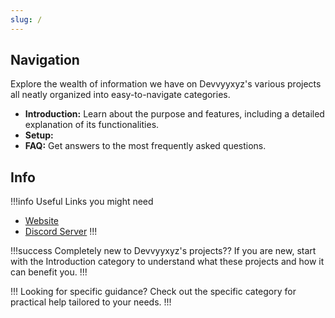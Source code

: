 ```yaml
---
slug: /
---
```


<!-- ![DEVVYYXYZ](assets/Wordmark.png) -->

## Navigation

Explore the wealth of information we have on Devvyyxyz's various projects all neatly organized into easy-to-navigate categories.

- **Introduction:** Learn about the purpose and features, including a detailed explanation of its functionalities.
- **Setup:** 
- **FAQ:** Get answers to the most frequently asked questions.

## Info

!!!info Useful Links you might need
- [Website](https://docs.devvyy.xyz)
- [Discord Server](https://dev0.devvyy.xyz/discord)
!!!

!!!success Completely new to Devvyyxyz's projects??
If you are new, start with the Introduction category to understand what these projects and how it can benefit you.
!!!

!!! Looking for specific guidance?
Check out the specific category for practical help tailored to your needs.
!!!
